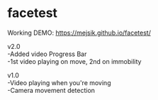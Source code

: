 # facetest

Working DEMO: https://mejsik.github.io/facetest/ <br>

v2.0 </br>
        -Added video Progress Bar </br>
        -1st video playing on move, 2nd on immobility </br>
        
v1.0<br>
        -Video playing when you're moving </br>
        -Camera movement detection </br>
